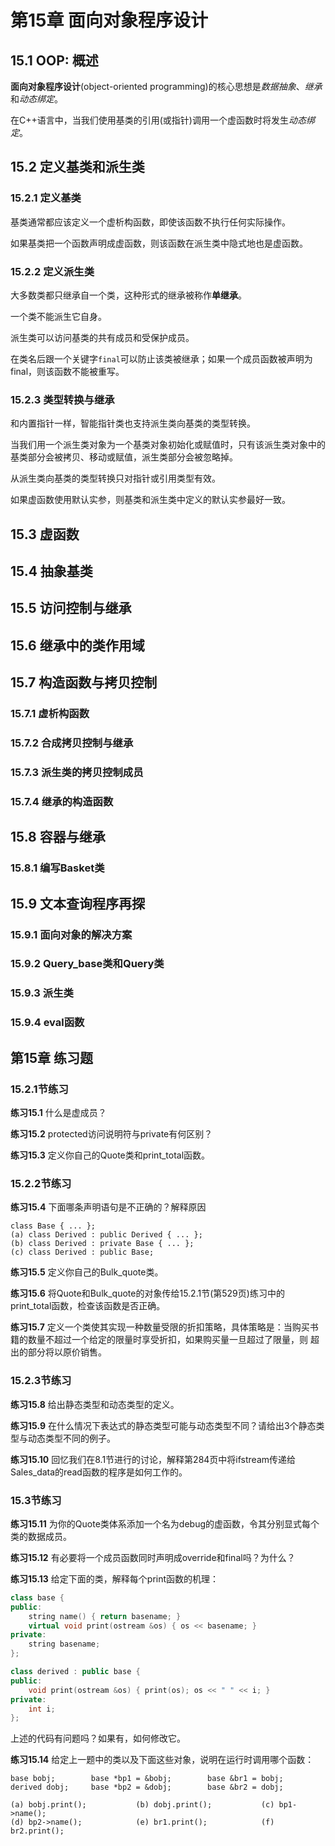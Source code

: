 # 第15章 面向对象程序设计
## 15.1 OOP: 概述
**面向对象程序设计**(object-oriented programming)的核心思想是*数据抽象*、*继承*和*动态绑定*。

在C++语言中，当我们使用基类的引用(或指针)调用一个虚函数时将发生*动态绑定*。

## 15.2 定义基类和派生类
### 15.2.1 定义基类
基类通常都应该定义一个虚析构函数，即使该函数不执行任何实际操作。

如果基类把一个函数声明成虚函数，则该函数在派生类中隐式地也是虚函数。

### 15.2.2 定义派生类
大多数类都只继承自一个类，这种形式的继承被称作**单继承**。

一个类不能派生它自身。

派生类可以访问基类的共有成员和受保护成员。

在类名后跟一个关键字`final`可以防止该类被继承；如果一个成员函数被声明为final，则该函数不能被重写。
### 15.2.3 类型转换与继承
和内置指针一样，智能指针类也支持派生类向基类的类型转换。

当我们用一个派生类对象为一个基类对象初始化或赋值时，只有该派生类对象中的基类部分会被拷贝、移动或赋值，派生类部分会被忽略掉。

从派生类向基类的类型转换只对指针或引用类型有效。

如果虚函数使用默认实参，则基类和派生类中定义的默认实参最好一致。

## 15.3 虚函数

## 15.4 抽象基类

## 15.5 访问控制与继承

## 15.6 继承中的类作用域

## 15.7 构造函数与拷贝控制
### 15.7.1 虚析构函数
### 15.7.2 合成拷贝控制与继承
### 15.7.3 派生类的拷贝控制成员
### 15.7.4 继承的构造函数

## 15.8 容器与继承
### 15.8.1 编写Basket类

## 15.9 文本查询程序再探
### 15.9.1 面向对象的解决方案
### 15.9.2 Query_base类和Query类
### 15.9.3 派生类
### 15.9.4 eval函数








## 第15章 练习题
### 15.2.1节练习
<b>练习15.1</b> 什么是虚成员？

<b>练习15.2</b> protected访问说明符与private有何区别？

<b>练习15.3</b> 定义你自己的Quote类和print_total函数。

### 15.2.2节练习
<b>练习15.4</b> 下面哪条声明语句是不正确的？解释原因
```text
class Base { ... };
(a) class Derived : public Derived { ... };
(b) class Derived : private Base { ... };
(c) class Derived : public Base;
```
<b>练习15.5</b> 定义你自己的Bulk_quote类。

<b>练习15.6</b> 将Quote和Bulk_quote的对象传给15.2.1节(第529页)练习中的print_total函数，检查该函数是否正确。

<b>练习15.7</b> 定义一个类使其实现一种数量受限的折扣策略，具体策略是：当购买书籍的数量不超过一个给定的限量时享受折扣，如果购买量一旦超过了限量，则
超出的部分将以原价销售。


### 15.2.3节练习
<b>练习15.8</b> 给出静态类型和动态类型的定义。

<b>练习15.9</b> 在什么情况下表达式的静态类型可能与动态类型不同？请给出3个静态类型与动态类型不同的例子。

<b>练习15.10</b> 回忆我们在8.1节进行的讨论，解释第284页中将ifstream传递给Sales_data的read函数的程序是如何工作的。


### 15.3节练习
<b>练习15.11</b> 为你的Quote类体系添加一个名为debug的虚函数，令其分别显式每个类的数据成员。

<b>练习15.12</b> 有必要将一个成员函数同时声明成override和final吗？为什么？

<b>练习15.13</b> 给定下面的类，解释每个print函数的机理：
```c++
class base {
public:
    string name() { return basename; }
    virtual void print(ostream &os) { os << basename; }
private:
    string basename;
};

class derived : public base {
public:
    void print(ostream &os) { print(os); os << " " << i; }
private:
    int i;
};
```
上述的代码有问题吗？如果有，如何修改它。

<b>练习15.14</b> 给定上一题中的类以及下面这些对象，说明在运行时调用哪个函数：
```text
base bobj;        base *bp1 = &bobj;        base &br1 = bobj;
derived dobj;     base *bp2 = &dobj;        base &br2 = dobj;

(a) bobj.print();           (b) dobj.print();           (c) bp1->name();
(d) bp2->name();            (e) br1.print();            (f) br2.print();
```



